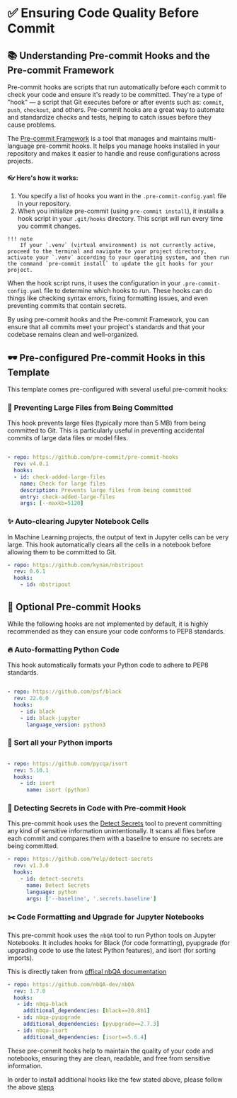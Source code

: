 # ✅ **Ensuring Code Quality Before Commit**

## 📚 **Understanding Pre-commit Hooks and the Pre-commit Framework**

Pre-commit hooks are scripts that run automatically before each commit to check your code and ensure it's ready to be committed. They're a type of "hook" — a script that Git executes before or after events such as: `commit`, `push`, `checkout`, and others. Pre-commit hooks are a great way to automate and standardize checks and tests, helping to catch issues before they cause problems.

The [Pre-commit Framework](https://pre-commit.com/) is a tool that manages and maintains multi-language pre-commit hooks. It helps you manage hooks installed in your repository and makes it easier to handle and reuse configurations across projects. 

#### 👓 **Here's how it works:**

  1. You specify a list of hooks you want in the `.pre-commit-config.yaml` file in your repository.
  2. When you initialize pre-commit (using `pre-commit install`), it installs a hook script in your `.git/hooks` directory. This script will run every time you commit changes.


    !!! note
        If your `.venv` (virtual environment) is not currently active, proceed to the terminal and navigate to your project directory, activate your `.venv` according to your operating system, and then run the command `pre-commit install` to update the git hooks for your project.

When the hook script runs, it uses the configuration in your `.pre-commit-config.yaml` file to determine which hooks to run. These hooks can do things like checking syntax errors, fixing formatting issues, and even preventing commits that contain secrets.

By using pre-commit hooks and the Pre-commit Framework, you can ensure that all commits meet your project's standards and that your codebase remains clean and well-organized.


## 🕶 **Pre-configured Pre-commit Hooks in this Template**

This template comes pre-configured with several useful pre-commit hooks:

### 🌊 **Preventing Large Files from Being Committed**

This hook prevents large files (typically more than 5 MB) from being committed to Git. This is particularly useful in preventing accidental commits of large data files or model files.

```yaml

- repo: https://github.com/pre-commit/pre-commit-hooks
  rev: v4.0.1
  hooks:
  - id: check-added-large-files
    name: Check for large files
    description: Prevents large files from being committed
    entry: check-added-large-files
    args: [--maxkb=5120]

```

### ✨ **Auto-clearing Jupyter Notebook Cells**

In Machine Learning projects, the output of text in Jupyter cells can be very large. This hook automatically clears all the cells in a notebook before allowing them to be committed to Git.

```yaml
- repo: https://github.com/kynan/nbstripout
  rev: 0.6.1
  hooks:
    - id: nbstripout
```

## 🔌 **Optional Pre-commit Hooks**

While the following hooks are not implemented by default, it is highly recommended as they can ensure your code conforms to PEP8 standards.

### 🔥 **Auto-formatting Python Code**

This hook automatically formats your Python code to adhere to PEP8 standards.


```yaml

- repo: https://github.com/psf/black
  rev: 22.6.0
  hooks:
    - id: black
    - id: black-jupyter
      language_version: python3

```
### 🌈 **Sort all your Python imports**

```yaml

- repo: https://github.com/pycqa/isort
  rev: 5.10.1
  hooks:
    - id: isort
      name: isort (python)
```


### 🧭 **Detecting Secrets in Code with Pre-commit Hook**

This pre-commit hook uses the [Detect Secrets](https://github.com/Yelp/detect-secrets) tool to prevent committing any kind of sensitive information unintentionally. It scans all files before each commit and compares them with a baseline to ensure no secrets are being committed.

```yaml
- repo: https://github.com/Yelp/detect-secrets
  rev: v1.3.0
  hooks:
    - id: detect-secrets
      name: Detect Secrets
      language: python
      args: ['--baseline', '.secrets.baseline']

```

### ✂️ **Code Formatting and Upgrade for Jupyter Notebooks**

This pre-commit hook uses the `nbQA` tool to run Python tools on Jupyter Notebooks. It includes hooks for Black (for code formatting), pyupgrade (for upgrading code to use the latest Python features), and isort (for sorting imports).

This is directly taken from [offical nbQA documentation](https://nbqa.readthedocs.io/en/latest/pre-commit.html)

```yaml
- repo: https://github.com/nbQA-dev/nbQA
  rev: 1.7.0
  hooks:
   - id: nbqa-black
     additional_dependencies: [black==20.8b1]
   - id: nbqa-pyupgrade
     additional_dependencies: [pyupgrade==2.7.3]
   - id: nbqa-isort
     additional_dependencies: [isort==5.6.4]


```

These pre-commit hooks help to maintain the quality of your code and notebooks, ensuring they are clean, readable, and free from sensitive information.


In order to install additional hooks like the few stated above, please follow the above [steps](#heres-how-it-works)

